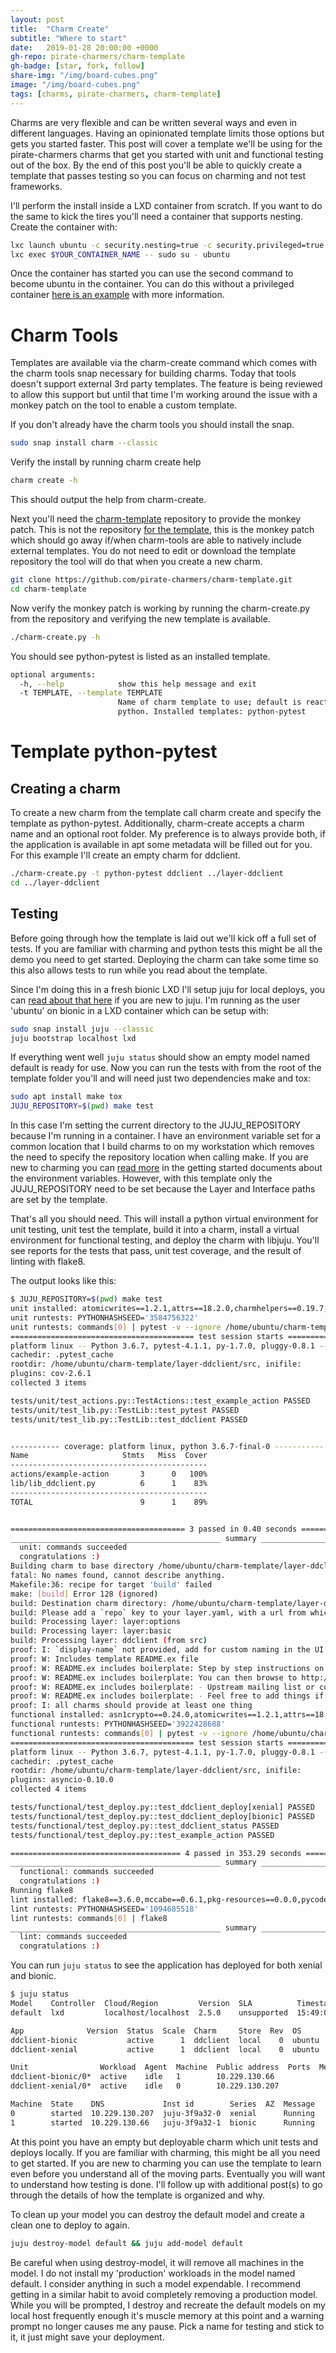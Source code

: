 ```yaml
---
layout: post
title:  "Charm Create"
subtitle: "Where to start"
date:   2019-01-28 20:00:00 +0000
gh-repo: pirate-charmers/charm-template
gh-badge: [star, fork, follow]
share-img: "/img/board-cubes.png"
image: "/img/board-cubes.png"
tags: [charms, pirate-charmers, charm-template]
---
```

Charms are very flexible and can be written several ways and even in different
languages. Having an opinionated template limits those options but gets you
started faster. This post will cover a template we'll be using for the
pirate-charmers charms that get you started with unit and functional testing out
of the box. By the end of this post you'll be able to quickly create a template
that passes testing so you can focus on charming and not test frameworks.

I'll perform the install inside a LXD container from scratch. If you want to do
the same to kick the tires you'll need a container that supports nesting. Create
the container with:

```bash
lxc launch ubuntu -c security.nesting=true -c security.privileged=true
lxc exec $YOUR_CONTAINER_NAME -- sudo su - ubuntu
```
Once the container has started you can use the second command to become ubuntu
in the container. You can do this without a privileged container [here is an example][container-blog]
 with more information. 

# Charm Tools
Templates are available via the charm-create command which comes with the charm
tools snap necessary for building charms. Today that tools doesn't support
external 3rd party templates. The feature is being reviewed to allow this
support but until that time I'm working around the issue with a monkey patch on
the tool to enable a custom template.

If you don't already have the charm tools you should install the snap.

```bash
sudo snap install charm --classic
```
Verify the install by running charm create help

```bash
charm create -h
```
This should output the help from charm-create.

Next you'll need the [charm-template][charm-template] repository to provide the
monkey patch. This is not the repository [for the template][template-repo], this is
the monkey patch which should go away if/when charm-tools are able to natively
include external templates. You do not need to edit or download the template
repository the tool will do that when you create a new charm.

```bash
git clone https://github.com/pirate-charmers/charm-template.git
cd charm-template
```
Now verify the monkey patch is working by running the charm-create.py from the
repository and verifying the new template is available.

```bash
./charm-create.py -h
```
You should see python-pytest is listed as an installed template.
```bash
optional arguments:
  -h, --help            show this help message and exit
  -t TEMPLATE, --template TEMPLATE
                        Name of charm template to use; default is reactive-
                        python. Installed templates: python-pytest

```
# Template python-pytest
## Creating a charm
To create a new charm from the template call charm create and specify the
template as python-pytest. Additionally, charm-create accepts a charm name and
an optional root folder. My preference is to always provide both, if the
application is available in apt some metadata will be filled out for you. For
this example I'll create an empty charm for ddclient.

```bash
./charm-create.py -t python-pytest ddclient ../layer-ddclient
cd ../layer-ddclient
```

## Testing
Before going through how the template is laid out we'll kick off a full set of
tests. If you are familiar with charming and python tests this might be all the
demo you need to get started. Deploying the charm can take some time so this
also allows tests to run while you read about the template.

Since I'm doing this in a fresh bionic LXD I'll setup juju for local deploys,
you can [read about that here][juju-lxd] if you are new to juju. I'm running as
the user 'ubuntu' on bionic in a LXD container which can be setup with:

```bash
sudo snap install juju --classic
juju bootstrap localhost lxd
```
If everything went well `juju status` should show an empty model named default
is ready for use. Now you can run the tests with from the root of the template
folder you'll and will need just two dependencies make and tox:

```bash
sudo apt install make tox
JUJU_REPOSITORY=$(pwd) make test
```
In this case I'm setting the current directory to the JUJU_REPOSITORY because
I'm running in a container. I have an environment variable set for a common
location that I build charms to on my workstation which removes the need to
specify the repository location when calling make. If you are new to charming you can [read
more][charm-docs] in the getting started documents about the environment
variables. However, with this template only the JUJU_REPOSITORY need to be set
because the Layer and Interface paths are set by the template.

That's all you should need. This will install a python virtual environment for
unit testing, unit test the template, build it into a charm, install a virtual
environment for  functional testing, and deploy the charm with libjuju. You'll see reports for 
the tests that pass, unit test coverage, and the result of linting with flake8.

The output looks like this: 
```bash
$ JUJU_REPOSITORY=$(pwd) make test
unit installed: atomicwrites==1.2.1,attrs==18.2.0,charmhelpers==0.19.7,charms.reactive==1.1.2,coverage==4.5.2,Jinja2==2.10,MarkupSafe==1.1.0,mock==2.0.0,more-itertools==5.0.0,netaddr==0.7.19,pbr==5.1.1,pkg-resources==0.0.0,pluggy==0.8.1,py==1.7.0,pyaml==18.11.0,pytest==4.1.1,pytest-cov==2.6.1,PyYAML==3.13,six==1.12.0,Tempita==0.5.2
unit runtests: PYTHONHASHSEED='3584756322'
unit runtests: commands[0] | pytest -v --ignore /home/ubuntu/charm-template/layer-ddclient/src/tests/functional --cov=lib --cov=reactice --cov=actions --cov-report=term
========================================= test session starts ==========================================
platform linux -- Python 3.6.7, pytest-4.1.1, py-1.7.0, pluggy-0.8.1 -- /home/ubuntu/charm-template/layer-ddclient/src/.tox/unit/bin/python3
cachedir: .pytest_cache
rootdir: /home/ubuntu/charm-template/layer-ddclient/src, inifile:
plugins: cov-2.6.1
collected 3 items                                                                                      

tests/unit/test_actions.py::TestActions::test_example_action PASSED                              [ 33%]
tests/unit/test_lib.py::TestLib::test_pytest PASSED                                              [ 66%]
tests/unit/test_lib.py::TestLib::test_ddclient PASSED                                            [100%]Coverage.py warning: Module reactice was never imported. (module-not-imported)


----------- coverage: platform linux, python 3.6.7-final-0 -----------
Name                     Stmts   Miss  Cover
--------------------------------------------
actions/example-action       3      0   100%
lib/lib_ddclient.py          6      1    83%
--------------------------------------------
TOTAL                        9      1    89%


======================================= 3 passed in 0.40 seconds =======================================
_______________________________________________ summary ________________________________________________
  unit: commands succeeded
  congratulations :)
Building charm to base directory /home/ubuntu/charm-template/layer-ddclient
fatal: No names found, cannot describe anything.
Makefile:36: recipe for target 'build' failed
make: [build] Error 128 (ignored)
build: Destination charm directory: /home/ubuntu/charm-template/layer-ddclient/builds/ddclient
build: Please add a `repo` key to your layer.yaml, with a url from which your layer can be cloned.
build: Processing layer: layer:options
build: Processing layer: layer:basic
build: Processing layer: ddclient (from src)
proof: I: `display-name` not provided, add for custom naming in the UI
proof: W: Includes template README.ex file
proof: W: README.ex includes boilerplate: Step by step instructions on using the charm:
proof: W: README.ex includes boilerplate: You can then browse to http://ip-address to configure the service.
proof: W: README.ex includes boilerplate: - Upstream mailing list or contact information
proof: W: README.ex includes boilerplate: - Feel free to add things if it\'s useful for users
proof: I: all charms should provide at least one thing
functional installed: asn1crypto==0.24.0,atomicwrites==1.2.1,attrs==18.2.0,bcrypt==3.1.6,certifi==2018.11.29,cffi==1.11.5,chardet==3.0.4,cryptography==2.5,flake8==3.6.0,idna==2.8,juju==0.11.2,jujubundlelib==0.5.6,macaroonbakery==1.2.1,mccabe==0.6.1,mock==2.0.0,more-itertools==5.0.0,paramiko==2.4.2,pbr==5.1.1,pkg-resources==0.0.0,pluggy==0.8.1,protobuf==3.6.1,py==1.7.0,pyasn1==0.4.5,pycodestyle==2.4.0,pycparser==2.19,pyflakes==2.0.0,pymacaroons==0.13.0,PyNaCl==1.3.0,pyRFC3339==1.1,pytest==4.1.1,pytest-asyncio==0.10.0,pytz==2018.9,PyYAML==3.13,requests==2.21.0,six==1.12.0,theblues==0.5.1,urllib3==1.24.1,websockets==7.0
functional runtests: PYTHONHASHSEED='3922428688'
functional runtests: commands[0] | pytest -v --ignore /home/ubuntu/charm-template/layer-ddclient/src/tests/unit
========================================= test session starts ==========================================
platform linux -- Python 3.6.7, pytest-4.1.1, py-1.7.0, pluggy-0.8.1 -- /home/ubuntu/charm-template/layer-ddclient/src/.tox/functional/bin/python3
cachedir: .pytest_cache
rootdir: /home/ubuntu/charm-template/layer-ddclient/src, inifile:
plugins: asyncio-0.10.0
collected 4 items                                                                                      

tests/functional/test_deploy.py::test_ddclient_deploy[xenial] PASSED                             [ 25%]
tests/functional/test_deploy.py::test_ddclient_deploy[bionic] PASSED                             [ 50%]
tests/functional/test_deploy.py::test_ddclient_status PASSED                                     [ 75%]
tests/functional/test_deploy.py::test_example_action PASSED                                      [100%]

====================================== 4 passed in 353.29 seconds ======================================
_______________________________________________ summary ________________________________________________
  functional: commands succeeded
  congratulations :)
Running flake8
lint installed: flake8==3.6.0,mccabe==0.6.1,pkg-resources==0.0.0,pycodestyle==2.4.0,pyflakes==2.0.0
lint runtests: PYTHONHASHSEED='1094685518'
lint runtests: commands[0] | flake8
_______________________________________________ summary ________________________________________________
  lint: commands succeeded
  congratulations :)
```

You can run `juju status` to see the application has deployed for both xenial
and bionic.

```bash
$ juju status
Model    Controller  Cloud/Region         Version  SLA          Timestamp
default  lxd         localhost/localhost  2.5.0    unsupported  15:49:04Z

App              Version  Status  Scale  Charm     Store  Rev  OS      Notes
ddclient-bionic           active      1  ddclient  local    0  ubuntu  
ddclient-xenial           active      1  ddclient  local    0  ubuntu  

Unit                Workload  Agent  Machine  Public address  Ports  Message
ddclient-bionic/0*  active    idle   1        10.229.130.66          
ddclient-xenial/0*  active    idle   0        10.229.130.207         

Machine  State    DNS             Inst id        Series  AZ  Message
0        started  10.229.130.207  juju-3f9a32-0  xenial      Running
1        started  10.229.130.66   juju-3f9a32-1  bionic      Running

```

At this point you have an empty but deployable charm which unit tests and
deploys locally. If you are familiar with charming, this might be all you
need to get started. If you are new to charming you can use the template to
learn even before you understand all of the moving parts. Eventually you will
want to understand how testing is done. I'll follow up with additional post(s) 
to go through the details of how the template is organized and why.

To clean up your model you can destroy the default model and create a clean one
to deploy to again.
```bash
juju destroy-model default && juju add-model default
```
Be careful when using destroy-model, it will remove all machines in the model. I
do not install my 'production' workloads in the model named default. I consider
anything in such a model expendable. I recommend getting in a similar habit to
avoid completely removing a production model. While you will be prompted, I
destroy and recreate the default models on my local host frequently enough it's
muscle memory at this point and a warning prompt no longer causes me any pause.
Pick a name for testing and stick to it, it just might save your deployment.

[charm-template]: https://github.com/pirate-charmers/charm-template.git 
[juju-lxd]: https://docs.jujucharms.com/2.5/en/clouds-LXD
[container-blog]: https://blog.ubuntu.com/2015/10/30/nested-containers-in-lxd
[charm-docs]: https://docs.jujucharms.com/2.4/en/developer-getting-started
[template-repo]: https://github.com/pirate-charmers/template-python-pytest
